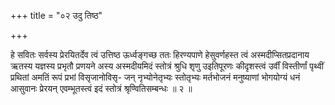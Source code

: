 +++
title = "०२ उदु तिष्ठ"

+++

हे सवितः सर्वस्य प्रेरयितर्देव त्वं उत्तिष्ठ ऊर्ध्वङ्गच्छ ततः हिरण्यपाणे हेसुवर्णहस्त त्वं अस्मदीप्सितप्रदानाय ऋतस्य यज्ञस्य प्रभृतौ प्रणयने अस्य अस्मदीयमिदं स्तोत्रं श्रुधि शृणु उइतिपूरणः कीदृशस्त्वं उर्वीं विस्तीर्णां पृथ्वीं प्रथितां अमतिं रूपं प्रभां विसृजानोविसृ- जन् नृभ्योनेतृभ्यः स्तोतृभ्यः मर्तभोजनं मनुष्याणां भोगयोग्यं धनं आसुवानः प्रेरयन् एवम्भूतस्त्वं इदं स्तोत्रं श्रृण्वितिसम्बन्धः ॥ २ ॥